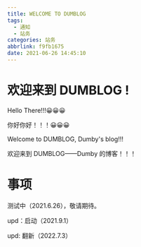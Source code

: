 ```yaml
---
title: WELCOME TO DUMBLOG
tags:
  - 通知
  - 站务
categories: 站务
abbrlink: f9fb1675
date: 2021-06-26 14:45:10
---
```


# 欢迎来到 DUMBLOG !

Hello There!!!😀😀😀

你好你好！！！😀😀😀

Welcome to DUMBLOG, Dumby's blog!!!

欢迎来到 DUMBLOG——Dumby 的博客！！！

<!--more-->

# 事项

测试中（2021.6.26），敬请期待。

upd：启动（2021.9.1）

upd: 翻新（2022.7.3）
